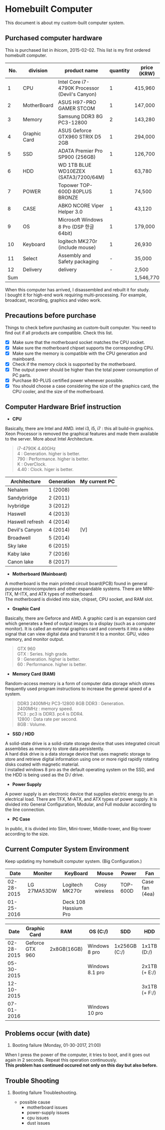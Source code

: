# Homebuilt Computer

This document is about my custom-built computer system.

## Purchased computer hardware

This is purchased list in ihicom, 2015-02-02. This list is my first ordered homebuilt computer. 

No. | division | product name | quantity | price (KRW)
----- | ----- | ----- | ----- | -----
1 | CPU | Intel Core i7-4790K Processor (Devil's Canyon) | 1 | 415,960 
2 | MotherBoard | ASUS H97-PRO GAMER STCOM | 1 | 147,000 
3 | Memory | Samsung DDR3 8G PC3-12800 | 2 | 143,280
4 | Graphic Card | ASUS Geforce GTX960 STRIX D5 2GB | 1 | 294,000
5 | SSD | ADATA Premier Pro SP900 (256GB) | 1 | 126,700
6 | HDD | WD 1TB BLUE WD10EZEX (SATA3/7200/64M) | 1 | 63,780
7 | POWER | Topower TOP-600D 80PLUS BRONZE | 1 | 74,500
8 | CASE | ABKO NCORE Viper Helper 3.0 | 1 | 43,120
9 | OS | Microsoft Windows 8 Pro (DSP 한글 64bit) | 1 | 179,000
10 | Keyboard | logitech MK270r (include mouse) | 1 | 26,930
11 | Select | Assembly and Safety packaging | - | 35,000
12 | Delivery | delivery | - | 2,500
Sum | | | | 1,546,770

When this computer has arrived, I disassembled and rebuilt it for study.   
I bought it for high-end work requiring multi-processing. For example, broadcast, recording, graphics and video work.

## Precautions before purchase

Things to check before purchasing an custom-built computer. You need to find out if all products are compatible. Check this list.

- [x] Make sure that the motherboard socket matches the CPU socket.
- [x] Make sure the motherboard chipset supports the corresponding CPU.
- [x] Make sure the memory is compatible with the CPU generation and mainboard.
- [x] Check if the memory clock is supported by the motherboard.
- [x] The output power should be higher than the total power consumption of PC parts.
- [x] Purchase 80-PLUS certified power whenever possible.
- [x] You should choose a case considering the size of the graphics card, the CPU cooler, and the size of the motherboard.

## Computer Hardware Brief instruction 

* __CPU__

Basically, there are Intel and AMD. intel i3, i5, i7 : this all build-in graphics. Xeon Processor is removed the graphical features and made them available to the server. More about Intel Architecture.
> i7-4790K 4.40GHz   
> 4 : Generation. higher is better.  
> 790 : Performance. higher is better.  
> K : OverClock.   
> 4.40 : Clock. higer is better.  

Architecture | Generation | My current PC 
----- | ----- | -----
Nehalem | 1 (2008) 
Sandybridge | 2 (2011)
Ivybridge | 3 (2012)
Haswell | 4 (2013)
Haswell refresh | 4 (2014)
Devil's Canyon | 4 (2014) | [V]
Broadwell | 5 (2014)
Sky lake | 6 (2015)
Kaby lake | 7 (2016)
Canon lake | 8 (2017)

* __Motherboard (Mainboard)__

A motherboard is the main printed circuit board(PCB) found in general purpose microcomputers and other expandable systems. There are MINI-ITX, M-ITX, and ATX types of motherboard.  
The motherboard is divided into size, chipset, CPU socket, and RAM slot.

* __Graphic Card__

Basically, there are Geforce and AMD. A graphic card is an expansion card which generates a feed of output images to a display (such as a computer monitor). It is called an external graphics card and converts it into a video signal that can view digital data and transmit it to a monitor. GPU, video memory, and monitor output.
> GTX 960   
> GTX : Series. high grade.  
> 9 : Generation. higher is better.  
> 60 : Performance. higher is better.   

* __Memory Card (RAM)__

Random-access memory is a form of computer data storage which stores frequently used program instructions to increase the general speed of a system.
> DDR3 2400MHz PC3-12800 8GB
> DDR3 : Generation.  
> 2400MHz : memory speed.  
> PC3 : pc3 is DDR3. pc4 is DDR4.  
> 12800 : Data rate per second.  
> 8GB : Volume.  

* __SSD / HDD__

A solid-state drive is a solid-state storage device that uses integrated circuit assemblies as memory to store data persistently.  
A hard disk drive is a data storage device that uses magnetic storage to store and retrieve digital information using one or more rigid rapidly rotating disks coated with magnetic material.  
I installed windows 8 pro as the default operating system on the SSD, and the HDD is being used as the D:/ drive.

* __Power Supply__

A power supply is an electronic device that supplies electric energy to an electrical load. There are TFX, M-ATX, and ATX types of power supply. It is divided into General Configuration, Modular, and Full modular according to the line connection.  

* __PC Case__

In public, it is divided into Slim, Mini-tower, Middle-tower, and Big-tower according to the size. 

## Current Computer System Environment

Keep updating my homebuilt computer system. (Big Configuration.)

Date | Moniter | KeyBoard | Mouse | Power | Fan
----- | ----- | ----- | ----- | ----- | ----- 
02-28-2015 | LG 27MA53DW | Logitech MK270r | Cosy wireless | TOP-600D | Case fan (4ea)
01-25-2016 |  | Deck 108 Hassium Pro |  |  |   

Date | Graphic Card | RAM | OS (C:/) | SDD | HDD
----- | ----- | ----- | ----- | ----- | ----- 
02-28-2015 | Geforce GTX 960 | 2x8GB(16GB) | Windows 8 pro | 1x256GB (C:/) | 1x1TB (D:/)
05-30-2015 |  |  | Windows 8.1 pro |  | 2x1TB (+ E:/) 
12-10-2015 |  |  |  |  | 3x1TB (+ F:/) 
07-01-2016 |  |  | Windows 10 pro |  |  


## Problems occur (with date) 

1. Booting failure (Monday, 01-30-2017, 21:00) 

When I press the power of the computer, it tries to boot, and it goes out again in 2 seconds. Repeat this operation continuously.  
**This problem has continued occured not only on this day but also before.**

## Trouble Shooting

1. Booting failure Troubleshooting.

	- possible cause
		- motherboard issues
		- power-supply issues
		- cpu issues
		- dust issues

 




[//]: # (this is comment test.)

